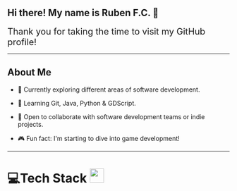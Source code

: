 <h2>Hi there! My name is Ruben F.C. 👋</h2>

<div style="font-size:20px;">Thank you for taking the time to visit my GitHub profile!</div>

<hr />

<h2> About Me </h2>

- 🔭 Currently exploring different areas of software development.
  
- 🌱 Learning Git, Java, Python & GDScript.
  
- 👯 Open to collaborate with software development teams or indie projects.
  
- 🎮 Fun fact: I'm starting to dive into game development!

<hr />

# 💻Tech Stack <img src = "https://media2.giphy.com/media/QssGEmpkyEOhBCb7e1/giphy.gif?cid=ecf05e47a0n3gi1bfqntqmob8g9aid1oyj2wr3ds3mg700bl&rid=giphy.gif" width = 32px> 
